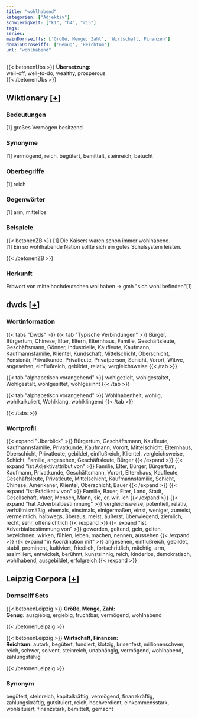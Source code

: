 ```yaml
---
title: "wohlhabend"
kategorien: ["Adjektiv"]
schwierigkeit: ["k1", "h4", "r15"]
tags:
series:
mainDornseiffs: ['Größe, Menge, Zahl', 'Wirtschaft, Finanzen']
domainDornseiffs: ['Genug', 'Reichtum']
url: "wohlhabend"
---
```


{{< betonenÜbs >}}
**Übersetzung:**  
well-off, well-to-do, wealthy, prosperous  
{{< /betonenÜbs >}}

## Wiktionary [[+](https://de.wiktionary.org/wiki/wohlhabend)]

### Bedeutungen
[1] großes Vermögen besitzend  

### Synonyme
[1] vermögend, reich, begütert, bemittelt, steinreich, betucht  

### Oberbegriffe
[1] reich  

### Gegenwörter
[1] arm, mittellos  

### Beispiele
{{< betonenZB >}}
[1] Die Kaisers waren schon immer wohlhabend.  
[1] Ein so wohlhabende Nation sollte sich ein gutes Schulsystem leisten.  

{{< /betonenZB >}}
### Herkunft
Erbwort von mittelhochdeutschen wol haben → gmh "sich wohl befinden"[1]  



## dwds [[+](https://www.dwds.de/wb/wohlhabend)]

### Wortinformation
{{< tabs "Dwds" >}}
{{< tab "Typische Verbindungen" >}}
Bürger, Bürgertum, Chinese, Elter, Eltern, Elternhaus, Familie, Geschäftsleute, Geschäftsmann, Gönner, Industrielle, Kaufleute, Kaufmann, Kaufmannsfamilie, Klientel, Kundschaft, Mittelschicht, Oberschicht, Pensionär, Privatkunde, Privatleute, Privatperson, Schicht, Vorort, Witwe, angesehen, einflußreich, gebildet, relativ, vergleichsweise
{{< /tab >}}

{{< tab "alphabetisch vorangehend" >}}
wohlgezielt, wohlgestaltet, Wohlgestalt, wohlgesittet, wohlgesinnt
{{< /tab >}}

{{< tab "alphabetisch vorangehend" >}}
Wohlhabenheit, wohlig, wohlkalkuliert, Wohlklang, wohlklingend
{{< /tab >}}

{{< /tabs >}}

### Wortprofil
{{< expand "Überblick" >}} Bürgertum, Geschäftsmann, Kaufleute, Kaufmannsfamilie, Privatkunde, Kaufmann, Vorort, Mittelschicht, Elternhaus, Oberschicht, Privatleute, gebildet, einflußreich, Klientel, vergleichsweise, Schicht, Familie, angesehen, Geschäftsleute, Bürger {{< /expand >}}
{{< expand "ist Adjektivattribut von" >}} Familie, Elter, Bürger, Bürgertum, Kaufmann, Privatkunde, Geschäftsmann, Vorort, Elternhaus, Kaufleute, Geschäftsleute, Privatleute, Mittelschicht, Kaufmannsfamilie, Schicht, Chinese, Amerikaner, Klientel, Oberschicht, Bauer {{< /expand >}}
{{< expand "ist Prädikativ von" >}} Familie, Bauer, Elter, Land, Stadt, Gesellschaft, Vater, Mensch, Mann, sie, er, wir, ich {{< /expand >}}
{{< expand "hat Adverbialbestimmung" >}} vergleichsweise, potentiell, relativ, verhältnismäßig, ehemals, einstmals, einigermaßen, einst, weniger, zumeist, vermeintlich, halbwegs, überaus, meist, äußerst, überwiegend, ziemlich, recht, sehr, offensichtlich {{< /expand >}}
{{< expand "ist Adverbialbestimmung von" >}} geworden, geltend, geln, gelten, bezeichnen, wirken, fühlen, leben, machen, nennen, aussehen {{< /expand >}}
{{< expand "in Koordination mit" >}} angesehen, einflußreich, gebildet, stabil, prominent, kultiviert, friedlich, fortschrittlich, mächtig, arm, assimiliert, entwickelt, berühmt, kunstsinnig, reich, kinderlos, demokratisch, wohlhabend, ausgebildet, erfolgreich {{< /expand >}}

## Leipzig Corpora [[+](https://corpora.uni-leipzig.de/en/res?word=wohlhabend&corpusId=deu_newscrawl-public_2018)]

### Dornseiff Sets
{{< betonenLeipzig >}}
**Größe, Menge, Zahl:**  
**Genug:** ausgiebig, ergiebig, fruchtbar, vermögend, wohlhabend  

{{< /betonenLeipzig >}}


{{< betonenLeipzig >}}
**Wirtschaft, Finanzen:**  
**Reichtum:** autark, begütert, fundiert, klotzig, krisenfest, millionenschwer, reich, schwer, solvent, steinreich, unabhängig, vermögend, wohlhabend, zahlungsfähig  

{{< /betonenLeipzig >}}

### Synonym
begütert, steinreich, kapitalkräftig, vermögend, finanzkräftig, zahlungskräftig, gutsituiert, reich, hochverdient, einkommensstark, wohlsituiert, finanzstark, bemittelt, gemacht


